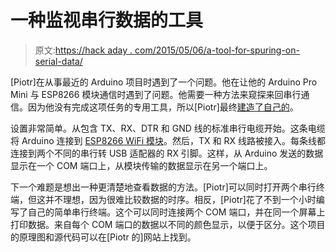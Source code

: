 # 一种监视串行数据的工具

> 原文:[https://hack aday . com/2015/05/06/a-tool-for-spuring-on-serial-data/](https://hackaday.com/2015/05/06/a-tool-for-spying-on-serial-data/)

[Piotr]在从事最近的 Arduino 项目时遇到了一个问题。他在让他的 Arduino Pro Mini 与 ESP8266 模块通信时遇到了问题。他需要一种方法来窥探来回串行通信。因为他没有完成这项任务的专用工具，所以[Piotr]最终[建造了自己的](http://nicecircuits.com/dual-port-serial-terminal/ "Serial Spying")。

设置非常简单。从包含 TX、RX、DTR 和 GND 线的标准串行电缆开始。这条电缆将 Arduino 连接到 [ESP8266 WiFi 模块](http://hackaday.com/2014/08/26/new-chip-alert-the-esp8266-wifi-module-its-5/ "ESP8266 Wifi Module")。然后，TX 和 RX 线路被接入。每条线都连接到两个不同的串行转 USB 适配器的 RX 引脚。这样，从 Arduino 发送的数据显示在一个 COM 端口上，从模块传输的数据显示在另一个端口上。

下一个难题是想出一种更清楚地查看数据的方法。[Piotr]可以同时打开两个串行终端，但这并不理想，因为很难比较数据的时序。相反，[Piotr]花了不到一个小时编写了自己的简单串行终端。这个可以同时连接两个 COM 端口，并在同一个屏幕上打印数据。来自每个 COM 端口的数据以不同的颜色显示，以便于区分。这个项目的原理图和源代码可以在[Piotr 的]网站上找到。